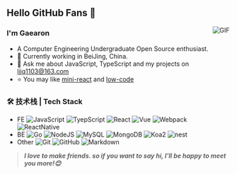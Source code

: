 ## Hello GitHub Fans 👋

<img align="right" alt="GIF" src="https://raw.githubusercontent.com/JoeyBling/JoeyBling/master/pic/pusheencode.gif" />

### I'm Gaearon

- A Computer Engineering Undergraduate Open Source enthusiast.
- 🌱 Currently working in BeiJing, China.
- 💬 Ask me about JavaScript, TypeScript and my projects on [lijq1103@163.com](mailto:lijq1103@163.com)
- ⭐ You may like [mini-react](https://github.com/gaearon-byte/mini-react) and [low-code](https://github.com/gaearon-byte/low-code_drag)

### 🛠 技术栈 | Tech Stack

- FE
![JavaScript](https://img.shields.io/badge/-JavaScript-333333?style=flat&logo=JavaScript&logoColor=FCC624)
![TyepScript](https://img.shields.io/badge/-TyepScript-333333?style=flat&logo=typescript&logoColor=FCC624)
![React](https://img.shields.io/badge/-React-333333?style=flat&logo=react)
![Vue](https://img.shields.io/badge/-Vue-333333?style=flat&logo=Vue.js)
![Webpack](https://img.shields.io/badge/-Webpack-333333?style=flat&logo=webpack)
![ReactNative](https://img.shields.io/badge/-ReactNative-333333?style=flat&logo=rn)
- BE
![Go](https://img.shields.io/badge/-GoLang-333333?style=flat&logo=go)
![NodeJS](https://img.shields.io/badge/-NodeJS-333333?style=flat&logo=nodedotjs)
![MySQL](https://img.shields.io/badge/-MySQL-333333?style=flat&logo=mysql)
![MongoDB](https://img.shields.io/badge/-MongoDB-333333?style=flat&logo=mongodb)
![Koa2](https://img.shields.io/badge/-Koa2-333333?style=flat&logo=koa)
![nest](https://img.shields.io/badge/-nest-333333?style=flat&logo=nest.js)
- Other
![Git](https://img.shields.io/badge/-Git-333333?style=flat&logo=git)
![GitHub](https://img.shields.io/badge/-GitHub-333333?style=flat&logo=github)
![Markdown](https://img.shields.io/badge/-Markdown-333333?style=flat&logo=markdown)

> ***I love to make friends. so if you want to say hi, I'll be happy to meet you more!😊***
